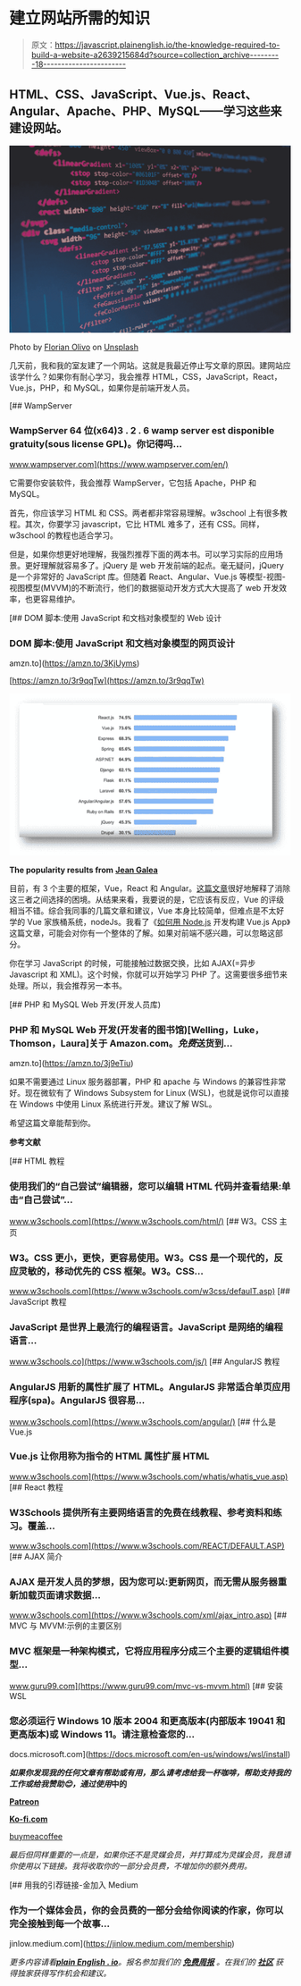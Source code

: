 # 建立网站所需的知识

> 原文：<https://javascript.plainenglish.io/the-knowledge-required-to-build-a-website-a2639215684d?source=collection_archive---------18----------------------->

## HTML、CSS、JavaScript、Vue.js、React、Angular、Apache、PHP、MySQL——学习这些来建设网站。

![](img/74dd30bd225c617c139c65e8640dfc84.png)

Photo by [Florian Olivo](https://unsplash.com/@florianolv?utm_source=medium&utm_medium=referral) on [Unsplash](https://unsplash.com?utm_source=medium&utm_medium=referral)

几天前，我和我的室友建了一个网站。这就是我最近停止写文章的原因。建网站应该学什么？如果你有耐心学习，我会推荐 HTML，CSS，JavaScript，React，Vue.js，PHP，和 MySQL，如果你是前端开发人员。

[](https://www.wampserver.com/en/) [## WampServer

### WampServer 64 位(x64)3 . 2 . 6 wamp server est disponible gratuity(sous license GPL)。你记得吗…

www.wampserver.com](https://www.wampserver.com/en/) 

它需要你安装软件，我会推荐 WampServer，它包括 Apache，PHP 和 MySQL。

首先，你应该学习 HTML 和 CSS。两者都非常容易理解。w3school 上有很多教程。其次，你要学习 javascript，它比 HTML 难多了，还有 CSS。同样，w3school 的教程也适合学习。

但是，如果你想更好地理解，我强烈推荐下面的两本书。可以学习实际的应用场景。更好理解就容易多了。jQuery 是 web 开发前端的起点。毫无疑问，jQuery 是一个非常好的 JavaScript 库。但随着 React、Angular、Vue.js 等模型-视图-视图模型(MVVM)的不断流行，他们的数据驱动开发方式大大提高了 web 开发效率，也更容易维护。

[](https://amzn.to/3KjUyms) [## DOM 脚本:使用 JavaScript 和文档对象模型的 Web 设计

### DOM 脚本:使用 JavaScript 和文档对象模型的网页设计

amzn.to](https://amzn.to/3KjUyms) 

[https://amzn.to/3r9qqTw](https://amzn.to/3r9qqTw)

![](img/73929241b6a6bc635b90e453cc9b53f6.png)

**The popularity results from** [**Jean Galea**](https://jeangalea.com/angular-vs-react-vs-vue/)

目前，有 3 个主要的框架，Vue，React 和 Angular。[这篇文章](https://medium.com/swlh/angular-vs-react-vs-vue-802a7c5f7e50)很好地解释了消除这三者之间选择的困境。从结果来看，我要说的是，它应该有反应，Vue 的评级相当不错。综合我同事的几篇文章和建议，Vue 本身比较简单，但难点是不太好学的 Vue 家族桶系统，nodeJs。我看了《[如何用 Node.js](https://medium.com/bb-tutorials-and-thoughts/how-to-develop-and-build-vue-js-app-with-nodejs-bd86feec1a20) 开发构建 Vue.js App》这篇文章，可能会对你有一个整体的了解。如果对前端不感兴趣，可以忽略这部分。

你在学习 JavaScript 的时候，可能接触过数据交换，比如 AJAX(=异步 Javascript 和 XML)。这个时候，你就可以开始学习 PHP 了。这需要很多细节来处理。所以，我会推荐另一本书。

[](https://amzn.to/3j9eTiu) [## PHP 和 MySQL Web 开发(开发人员库)

### PHP 和 MySQL Web 开发(开发者的图书馆)[Welling，Luke，Thomson，Laura]关于 Amazon.com。*免费*送货到…

amzn.to](https://amzn.to/3j9eTiu) 

如果不需要通过 Linux 服务器部署，PHP 和 apache 与 Windows 的兼容性非常好。现在微软有了 Windows Subsystem for Linux (WSL)，也就是说你可以直接在 Windows 中使用 Linux 系统进行开发。建议了解 WSL。

希望这篇文章能帮到你。

**参考文献**

[](https://www.w3schools.com/html/) [## HTML 教程

### 使用我们的“自己尝试”编辑器，您可以编辑 HTML 代码并查看结果:单击“自己尝试”…

www.w3schools.com](https://www.w3schools.com/html/) [](https://www.w3schools.com/w3css/defaulT.asp) [## W3。CSS 主页

### W3。CSS 更小，更快，更容易使用。W3。CSS 是一个现代的，反应灵敏的，移动优先的 CSS 框架。W3。CSS…

www.w3schools.com](https://www.w3schools.com/w3css/defaulT.asp) [](https://www.w3schools.com/js/) [## JavaScript 教程

### JavaScript 是世界上最流行的编程语言。JavaScript 是网络的编程语言…

www.w3schools.co](https://www.w3schools.com/js/) [](https://www.w3schools.com/angular/) [## AngularJS 教程

### AngularJS 用新的属性扩展了 HTML。AngularJS 非常适合单页应用程序(spa)。AngularJS 很容易…

www.w3schools.com](https://www.w3schools.com/angular/) [](https://www.w3schools.com/whatis/whatis_vue.asp) [## 什么是 Vue.js

### Vue.js 让你用称为指令的 HTML 属性扩展 HTML

www.w3schools.com](https://www.w3schools.com/whatis/whatis_vue.asp) [](https://www.w3schools.com/REACT/DEFAULT.ASP) [## React 教程

### W3Schools 提供所有主要网络语言的免费在线教程、参考资料和练习。覆盖…

www.w3schools.com](https://www.w3schools.com/REACT/DEFAULT.ASP) [](https://www.w3schools.com/xml/ajax_intro.asp) [## AJAX 简介

### AJAX 是开发人员的梦想，因为您可以:更新网页，而无需从服务器重新加载页面请求数据…

www.w3schools.com](https://www.w3schools.com/xml/ajax_intro.asp) [](https://www.guru99.com/mvc-vs-mvvm.html) [## MVC 与 MVVM:示例的主要区别

### MVC 框架是一种架构模式，它将应用程序分成三个主要的逻辑组件模型…

www.guru99.com](https://www.guru99.com/mvc-vs-mvvm.html) [](https://docs.microsoft.com/en-us/windows/wsl/install) [## 安装 WSL

### 您必须运行 Windows 10 版本 2004 和更高版本(内部版本 19041 和更高版本)或 Windows 11。请注意检查您的…

docs.microsoft.com](https://docs.microsoft.com/en-us/windows/wsl/install) 

***如果你发现我的任何文章有帮助或有用，那么请考虑给我一杯咖啡，帮助支持我的工作或给我赞助😊，通过使用*中的**

[**Patreon**](https://www.patreon.com/jinlowmedium)

[**Ko-fi.com**](https://ko-fi.com/jinlowmedium)

[buymeacoffee](https://www.buymeacoffee.com/jinlowmedium)

*最后但同样重要的一点是，如果你还不是灵媒会员，并打算成为灵媒会员，我恳请你使用以下链接。我将收取你的一部分会员费，不增加你的额外费用。*

[](https://jinlow.medium.com/membership) [## 用我的引荐链接-金加入 Medium

### 作为一个媒体会员，你的会员费的一部分会给你阅读的作家，你可以完全接触到每一个故事…

jinlow.medium.com](https://jinlow.medium.com/membership) 

*更多内容请看*[***plain English . io***](http://plainenglish.io/)*。报名参加我们的* [***免费周报***](http://newsletter.plainenglish.io/) *。在我们的* [***社区***](https://discord.gg/GtDtUAvyhW) *获得独家获得写作机会和建议。*